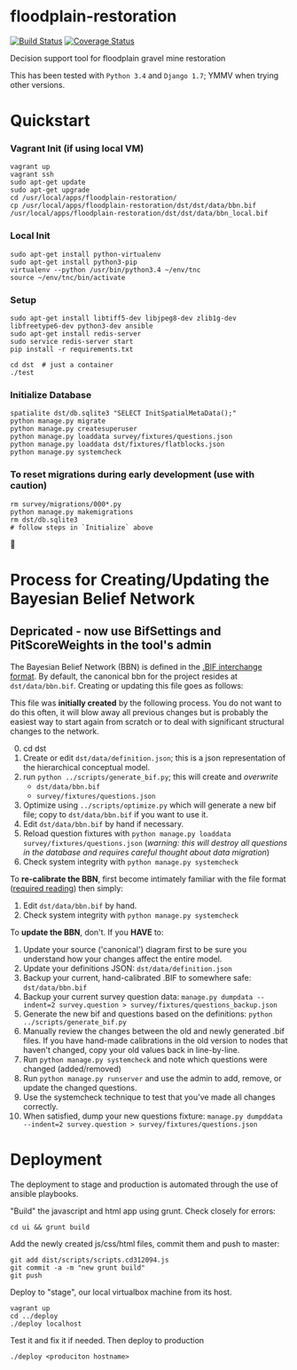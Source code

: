 floodplain-restoration
======================

[![Build Status](https://api.travis-ci.org/Ecotrust/floodplain-restoration.svg)](https://travis-ci.org/Ecotrust/floodplain-restoration)
[![Coverage Status](https://img.shields.io/coveralls/Ecotrust/floodplain-restoration.svg)](https://coveralls.io/r/Ecotrust/floodplain-restoration)

Decision support tool for floodplain gravel mine restoration

This has been tested with `Python 3.4` and `Django 1.7`; YMMV when trying other versions.

# Quickstart

### Vagrant Init (if using local VM)
	vagrant up
	vagrant ssh
	sudo apt-get update
	sudo apt-get upgrade
	cd /usr/local/apps/floodplain-restoration/
	cp /usr/local/apps/floodplain-restoration/dst/dst/data/bbn.bif /usr/local/apps/floodplain-restoration/dst/dst/data/bbn_local.bif

### Local Init
	sudo apt-get install python-virtualenv
	sudo apt-get install python3-pip
	virtualenv --python /usr/bin/python3.4 ~/env/tnc
	source ~/env/tnc/bin/activate

### Setup
	sudo apt-get install libtiff5-dev libjpeg8-dev zlib1g-dev libfreetype6-dev python3-dev ansible
	sudo apt-get install redis-server
	sudo service redis-server start
	pip install -r requirements.txt

	cd dst  # just a container
	./test

### Initialize Database

	spatialite dst/db.sqlite3 "SELECT InitSpatialMetaData();"
	python manage.py migrate
	python manage.py createsuperuser
	python manage.py loaddata survey/fixtures/questions.json
	python manage.py loaddata dst/fixtures/flatblocks.json
	python manage.py systemcheck

### To reset migrations during early development (use with caution)
	rm survey/migrations/000*.py
	python manage.py makemigrations
	rm dst/db.sqlite3
	# follow steps in `Initialize` above

# Process for Creating/Updating the Bayesian Belief Network

## Depricated - now use BifSettings and PitScoreWeights in the tool's admin

The Bayesian Belief Network (BBN) is defined in the [.BIF interchange format](http://www.cs.cmu.edu/~fgcozman/Research/InterchangeFormat/Old/xmlbif02.html). By default, the canonical bbn for the project resides at `dst/data/bbn.bif`. Creating or updating this file goes as follows:

This file was **initially created** by the following process. You do not want to do this often, it will blow away all
previous changes but is probably the easiest way to start again from scratch or to deal
with significant structural changes to the network.

0. cd dst
1. Create or edit `dst/data/definition.json`; this is a json representation of the hierarchical conceptual model.
2. run `python ../scripts/generate_bif.py`; this will create and *overwrite*
	- `dst/data/bbn.bif`
	- `survey/fixtures/questions.json`
3. Optimize using `../scripts/optimize.py` which will generate a new bif file; copy to `dst/data/bbn.bif` if you want to use it.
4. Edit `dst/data/bbn.bif` by hand if necessary.
5. Reload question fixtures with `python manage.py loaddata survey/fixtures/questions.json` (*warning: this will destroy all questions in the database and requires careful thought about data migration*)
6. Check system integrity with `python manage.py systemcheck`

To **re-calibrate the BBN**, first become intimately familiar with the file format ([required reading](https://github.com/Ecotrust/floodplain-restoration/wiki/Defining-Bayseian-Belief-Networks-using-.bif-files)) then simply:

1. Edit `dst/data/bbn.bif` by hand.
2. Check system integrity with `python manage.py systemcheck`

To **update the BBN**, don't. If you **HAVE** to:

1. Update your source ('canonical') diagram first to be sure you understand how your changes affect the entire model.
2. Update your definitions JSON: `dst/data/definition.json`
3. Backup your current, hand-calibrated .BIF to somewhere safe: `dst/data/bbn.bif`
4. Backup your current survey question data: `manage.py dumpdata --indent=2 survey.question > survey/fixtures/questions_backup.json`
5. Generate the new bif and questions based on the definitions: `python ../scripts/generate_bif.py`
6. Manually review the changes between the old and newly generated .bif files. If you have hand-made calibrations in the old version to nodes that haven't changed, copy your old values back in line-by-line.
7. Run `python manage.py systemcheck` and note which questions were changed (added/removed)
8. Run `python manage.py runserver` and use the admin to add, remove, or update the changed questions.
9. Use the systemcheck technique to test that you've made all changes correctly.
10. When satisfied, dump your new questions fixture: `manage.py dumpddata --indent=2 survey.question > survey/fixtures/questions.json`

# Deployment

The deployment to stage and production is automated through the use of ansible
playbooks.

"Build" the javascript and html app using grunt. Check closely for errors:

```
cd ui && grunt build
```

Add the newly created js/css/html files, commit them and push to master:

```
git add dist/scripts/scripts.cd312094.js
git commit -a -m "new grunt build"
git push
```

Deploy to "stage", our local virtualbox machine from its host.

```
vagrant up
cd ../deploy
./deploy localhost
```

Test it and fix it if needed. Then deploy to production

```
./deploy <produciton hostname>
```
